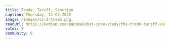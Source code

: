 ```yaml
---
title: Trade, Tariff, Sanction
caption: Thursday, 11-09-2025
image: /images/cs-2-trade.png
readUrl: https://medium.com/pandeakshat-case-study/the-trade-tariff-sanction-reality-why-how-boon-bane-04417924e94e
votes: 2
community: 0
---
```



